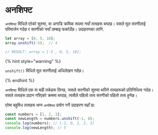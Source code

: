 # अनशिफ्ट

`अनशिफ्ट` विधिले एरेको सुरुमा, वा अगाडि क्रमिक रूपमा नयाँ तत्वहरू थप्दछ। यसले मूल सरणीलाई परिमार्जन गर्दछ र सरणीको नयाँ लम्बाइ फर्काउँछ। उदाहरणका लागि.

```javascript
let array = [0, 5, 10];
array.unshift(-5);  // 4

// RESULT: array = [-5 , 0, 5, 10];
```

{% hint style="warning" %}

`unshift()` विधिले मूल सरणीलाई अधिलेखन गर्दछ।

{% endhint %}

`अनशिफ्ट` विधिले एक वा बढी तर्कहरू लिन्छ, जसले सरणीको सुरुमा थपिने तत्वहरूको प्रतिनिधित्व गर्दछ। यसले तत्वहरू प्रदान गरिएको क्रममा थप्दछ, त्यसैले पहिलो तत्व सरणीको पहिलो तत्व हुनेछ।

एरेमा बहुविध तत्वहरू थप्न `अनशिफ्ट` प्रयोग गर्ने उदाहरण यहाँ छ:

```javascript
const numbers = [1, 2, 3];
const newLength = numbers.unshift(-1, 0);
console.log(numbers); // [-1, 0, 1, 2, 3]
console.log(newLength); // 5
```

